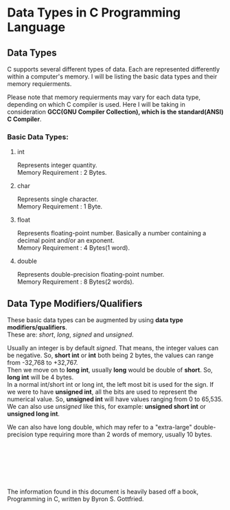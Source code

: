 # Data Types in C Programming Language
## Data Types
C supports several different types of data. Each are represented differently within a computer's memory. I will be listing the basic data types and their memory requierments.

Please note that memory requierments may vary for each data type, depending on which C compiler is used. Here I will be taking in consideration **GCC(GNU Compiler Collection), which is the standard(ANSI) C Compiler**.

### Basic Data Types:
1. int
   
   Represents integer quantity.  
   Memory Requirement : 2 Bytes.
   
2. char
   
   Represents single character.  
   Memory Requirement : 1 Byte.
   
3. float
   
   Represents floating-point number. Basically a number containing a decimal point and/or an exponent.  
   Memory Requirement : 4 Bytes(1 word).
   
4. double
   
   Represents double-precision floating-point number.   
   Memory Requirement : 8 Bytes(2 words).
   
## Data Type Modifiers/Qualifiers
These basic data types can be augmented by using **data type modifiers/qualifiers**.  
These are: *short*, *long*, *signed* and *unsigned*.

Usually an integer is by default *signed*. That means, the integer values can be negative. So, **short int** or **int** both being 2 bytes, the values can range from -32,768 to +32,767.  
Then we move on to **long int**, usually **long** would be double of **short**. So, **long int** will be 4 bytes.  
In a normal int/short int or long int, the left most bit is used for the sign. If we were to have **unsigned int**, all the bits are used to represent the numerical value. So, **unsigned int** will have values ranging from 0 to 65,535.  
We can also use *unsigned* like this, for example: **unsigned short int** or **unsigned long int**.

We can also have long double, which may refer to a "extra-large" double-precision type requiring more than 2 words of memory, usually 10 bytes.

<br><br><br><br><br><br>
The information found in this document is heavily based off a book, Programming in C, written by Byron S. Gottfried.
